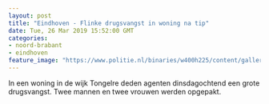 ```yaml
---
layout: post
title: "Eindhoven - Flinke drugsvangst in woning na tip"
date: Tue, 26 Mar 2019 15:52:00 GMT
categories: 
- noord-brabant 
- eindhoven 
feature_image: "https://www.politie.nl/binaries/w400h225/content/gallery/politie/nieuws/2019/maart/09-ob/drugswoning.jpg"
---
```


In een woning in de wijk Tongelre deden agenten dinsdagochtend een grote drugsvangst. Twee mannen en twee vrouwen werden opgepakt.
